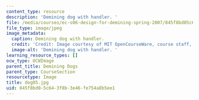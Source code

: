 ```yaml
---
content_type: resource
description: 'Demining dog with handler. '
file: /media/courses/ec-s06-design-for-demining-spring-2007/845f8bd05c643f8b3e46fe754a8b5ee1_dog05.jpg
file_type: image/jpeg
image_metadata:
  caption: Demining dog with handler.
  credit: 'Credit: Image courtesy of MIT OpenCourseWare, course staff, and students.'
  image-alt: 'Demining dog with handler. '
learning_resource_types: []
ocw_type: OCWImage
parent_title: Demining Dogs
parent_type: CourseSection
resourcetype: Image
title: dog05.jpg
uid: 845f8bd0-5c64-3f8b-3e46-fe754a8b5ee1
---
```

